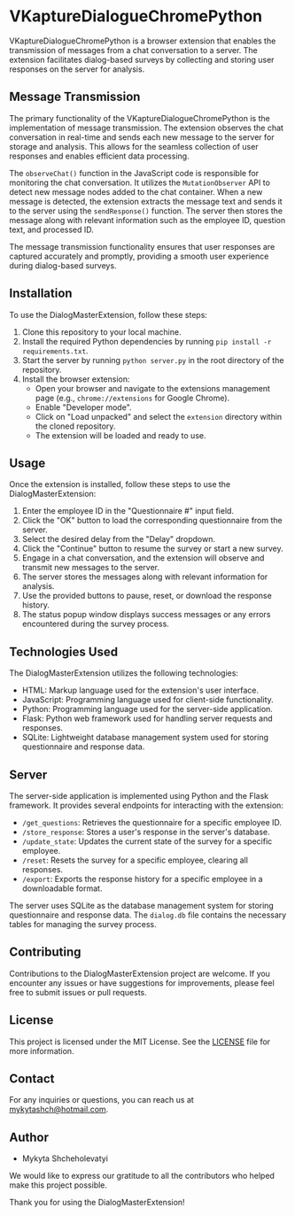 # VKaptureDialogueChromePython

VKaptureDialogueChromePython is a browser extension that enables the transmission of messages from a chat conversation to a server. The extension facilitates dialog-based surveys by collecting and storing user responses on the server for analysis.

## Message Transmission

The primary functionality of the VKaptureDialogueChromePython is the implementation of message transmission. The extension observes the chat conversation in real-time and sends each new message to the server for storage and analysis. This allows for the seamless collection of user responses and enables efficient data processing.

The `observeChat()` function in the JavaScript code is responsible for monitoring the chat conversation. It utilizes the `MutationObserver` API to detect new message nodes added to the chat container. When a new message is detected, the extension extracts the message text and sends it to the server using the `sendResponse()` function. The server then stores the message along with relevant information such as the employee ID, question text, and processed ID.

The message transmission functionality ensures that user responses are captured accurately and promptly, providing a smooth user experience during dialog-based surveys.

## Installation

To use the DialogMasterExtension, follow these steps:

1. Clone this repository to your local machine.
2. Install the required Python dependencies by running `pip install -r requirements.txt`.
3. Start the server by running `python server.py` in the root directory of the repository.
4. Install the browser extension:
   - Open your browser and navigate to the extensions management page (e.g., `chrome://extensions` for Google Chrome).
   - Enable "Developer mode".
   - Click on "Load unpacked" and select the `extension` directory within the cloned repository.
   - The extension will be loaded and ready to use.

## Usage

Once the extension is installed, follow these steps to use the DialogMasterExtension:

1. Enter the employee ID in the "Questionnaire #" input field.
2. Click the "OK" button to load the corresponding questionnaire from the server.
3. Select the desired delay from the "Delay" dropdown.
4. Click the "Continue" button to resume the survey or start a new survey.
5. Engage in a chat conversation, and the extension will observe and transmit new messages to the server.
6. The server stores the messages along with relevant information for analysis.
7. Use the provided buttons to pause, reset, or download the response history.
8. The status popup window displays success messages or any errors encountered during the survey process.

## Technologies Used

The DialogMasterExtension utilizes the following technologies:

- HTML: Markup language used for the extension's user interface.
- JavaScript: Programming language used for client-side functionality.
- Python: Programming language used for the server-side application.
- Flask: Python web framework used for handling server requests and responses.
- SQLite: Lightweight database management system used for storing questionnaire and response data.

## Server

The server-side application is implemented using Python and the Flask framework. It provides several endpoints for interacting with the extension:

- `/get_questions`: Retrieves the questionnaire for a specific employee ID.
- `/store_response`: Stores a user's response in the server's database.
- `/update_state`: Updates the current state of the survey for a specific employee.
- `/reset`: Resets the survey for a specific employee, clearing all responses.
- `/export`: Exports the response history for a specific employee in a downloadable format.

The server uses SQLite as the database management system for storing questionnaire and response data. The `dialog.db` file contains the necessary tables for managing the survey process.

## Contributing

Contributions to the DialogMasterExtension project are welcome. If you encounter any issues or have suggestions for improvements, please feel free to submit issues or pull requests.

## License

This project is licensed under the MIT License. See the [LICENSE](LICENSE) file for more information.

## Contact

For any inquiries or questions, you can reach us at [mykytashch@hotmail.com](mailto:mykytashch@hotmail.com).

## Author

- Mykyta Shcheholevatyi

We would like to express our gratitude to all the contributors who helped make this project possible.

Thank you for using the DialogMasterExtension!


